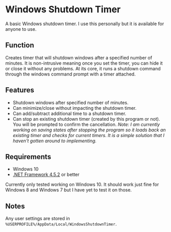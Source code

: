 # Windows Shutdown Timer
A basic Windows shutdown timer. I use this personally but it is available for anyone to use. 

## Function

Creates timer that will shutdown windows after a specified number of minutes. It is non-intrusive meaning once you set the timer, you can hide it or close it without any problems. At its core, it runs a shutdown command through the windows command prompt with a timer attached.

## Features

* Shutdown windows after specified number of minutes.
* Can minimize/close without impacting the shutdown timer.
* Can add/subtract additional time to a shutdown timer.
* Can stop an existing shutdown timer (created by this program or not). You will be prompted to confirm the cancellation. _Note: I am currently working on saving states after stopping the program so it loads back an existing timer and checks for current timers. It is a simple solution that I haven't gotten around to implementing._

## Requirements

* Windows 10
* [.NET Framework 4.5.2](https://www.microsoft.com/en-us/download/details.aspx?id=42642) or better

Currently only tested working on Windows 10. It should work just fine for Windows 8 and Windows 7 but I have yet to test it on those.

## Notes

Any user settings are stored in `%USERPROFILE%/AppData/Local/WindowsShutdownTimer`. 
